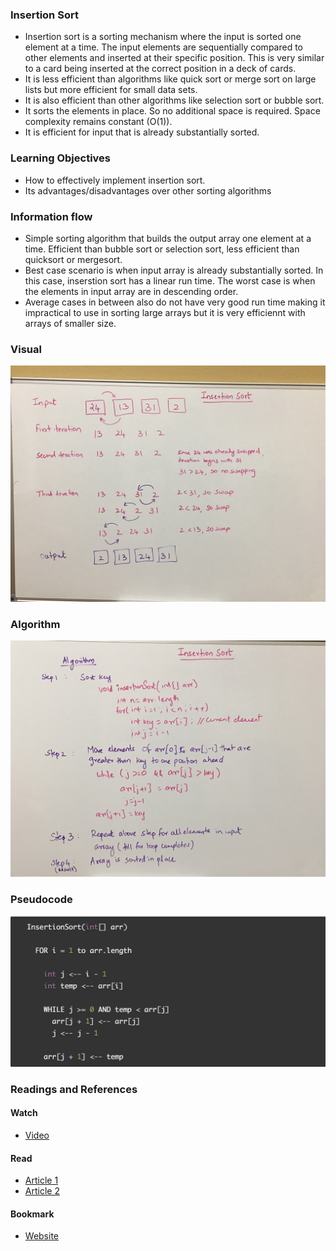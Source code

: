 ### Insertion Sort
  - Insertion sort is a sorting mechanism where the input is sorted one element at a time. The input elements are sequentially compared to other elements and inserted at their specific position. This is very similar to a card being inserted at the correct position in a deck of cards.
  - It is less efficient than algorithms like quick sort or merge sort on large lists but more efficient for small data sets.
  - It is also efficient than other algorithms like selection sort or bubble sort.
  - It sorts the elements in place. So no additional space is required. Space complexity remains constant (O(1)).
  - It is efficient for input that is already substantially sorted.

### Learning Objectives
  - How to effectively implement insertion sort.
  - Its advantages/disadvantages over other sorting algorithms

### Information flow
  - Simple sorting algorithm that builds the output array one element at a time. Efficient than bubble sort or selection sort, less efficient than quicksort or mergesort.
  - Best case scenario is when input array is already substantially sorted. In this case, inserstion sort has a linear run time. The worst case is when the elements in input array are in descending order.
  - Average cases in between also do not have very good run time making it impractical to use in sorting large arrays but it is very efficiennt with arrays of smaller size.  

### Visual
![Insertion Sort](https://github.com/gpadmapriya/data-structures-and-algorithms/blob/master/assets/insertion_sort.JPG)

### Algorithm
![Insertion Sort Algorithm](https://github.com/gpadmapriya/data-structures-and-algorithms/blob/master/assets/insertion_sort_algorithm.JPG)

### Pseudocode
![Pseudocode](https://github.com/gpadmapriya/data-structures-and-algorithms/blob/master/assets/insertion_sort_pseudocode.png)

### Readings and References

#### Watch
  - [Video](https://www.youtube.com/watch?v=OGzPmgsI-pQ)

#### Read
  - [Article 1](https://www.interviewbit.com/tutorial/insertion-sort-algorithm/)
  - [Article 2](https://www.khanacademy.org/computing/computer-science/algorithms/insertion-sort/a/insertion-sort)

#### Bookmark
  - [Website](https://www.geeksforgeeks.org/insertion-sort/)